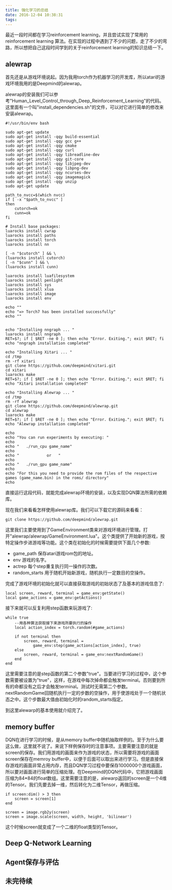```yaml
---
title: 强化学习的总结
date: 2016-12-04 10:38:31
tags:
---
```


最近一段时间都在学习reinforcement learning，并且尝试实现了常用的reinforcement learning 算法。在实现的过程中遇到了不少的问题，走了不少的弯路，所以想把自己这段时间学到的关于reinforcement learning的知识总结一下。

## alewrap
首先还是从游戏环境说起。因为我用torch作为机器学习的开发库，所以atari的游戏环境我用的是Deepmind的alewrap。

alewrap的安装我们可以参考"Human_Level_Control_through_Deep_Reinforcement_Learning"的代码。这里面有一个叫"install_dependencies.sh"的文件，可以对它进行简单的修改来安装alewrap。

	#!/usr/bin/env bash

	sudo apt-get update
	sudo apt-get install -qqy build-essential
	sudo apt-get install -qqy gcc g++
	sudo apt-get install -qqy cmake
	sudo apt-get install -qqy curl
	sudo apt-get install -qqy libreadline-dev
	sudo apt-get install -qqy git-core
	sudo apt-get install -qqy libjpeg-dev
	sudo apt-get install -qqy libpng-dev
	sudo apt-get install -qqy ncurses-dev
	sudo apt-get install -qqy imagemagick
	sudo apt-get install -qqy unzip
	sudo apt-get update

	path_to_nvcc=$(which nvcc)
	if [ -x "$path_to_nvcc" ]
	then
	    cutorch=ok
	    cunn=ok
	fi

	# Install base packages:
	luarocks install cwrap
	luarocks install paths
	luarocks install torch
	luarocks install nn

	[ -n "$cutorch" ] && \
	(luarocks install cutorch)
	[ -n "$cunn" ] && \
	(luarocks install cunn)

	luarocks install luafilesystem
	luarocks install penlight
	luarocks install sys
	luarocks install xlua
	luarocks install image
	luarocks install env

	echo ""
	echo "=> Torch7 has been installed successfully"
	echo ""


	echo "Installing nngraph ... "
	luarocks install nngraph
	RET=$?; if [ $RET -ne 0 ]; then echo "Error. Exiting."; exit $RET; fi
	echo "nngraph installation completed"

	echo "Installing Xitari ... "
	cd /tmp
	rm -rf xitari
	git clone https://github.com/deepmind/xitari.git
	cd xitari
	luarocks make
	RET=$?; if [ $RET -ne 0 ]; then echo "Error. Exiting."; exit $RET; fi
	echo "Xitari installation completed"

	echo "Installing Alewrap ... "
	cd /tmp
	rm -rf alewrap
	git clone https://github.com/deepmind/alewrap.git
	cd alewrap
	luarocks make
	RET=$?; if [ $RET -ne 0 ]; then echo "Error. Exiting."; exit $RET; fi
	echo "Alewrap installation completed"

	echo
	echo "You can run experiments by executing: "
	echo
	echo "   ./run_cpu game_name"
	echo
	echo "            or   "
	echo
	echo "   ./run_gpu game_name"
	echo
	echo "For this you need to provide the rom files of the respective games (game_name.bin) in the roms/ directory"
	echo

直接运行这段代码，就能完成alewrap环境的安装，以及实现DQN算法所需的依赖库。

现在我们来看看怎样使用alewrap库。我们可以下载它的源码来看看：

	git clone https://github.com/deepmind/alewrap.git

这里我们主要使用到了GameEnvironment类来对游戏环境进行管理。打开"alewrap/alewrap/GameEnvironment.lua"。这个类提供了开始新的游戏，按特定操作步进游戏等功能。这个类在初始化的时候需要提供下面几个参数:
* game_path 保存atari游戏rom包的地址。
* env 游戏的名字。
* actrep 每个step重复执行同一操作的次数。
* random_starts 用于随机开始新游戏，随机执行一定数目的空操作。

完成了游戏环境的初始化就可以直接获取游戏的初始状态了及基本的游戏信息了:

	local screen, reward, terminal = game_env:getState()
	local game_actions = game_env:getActions()

接下来就可以反复利用step函数来玩游戏了:

	while true
		--用各种算法获取接下来游戏所要执行的操作
		local action_index = torch.random(#game_actions)

		if not terminal then
			screen, reward, terminal =
				game_env:step(game_actions[action_index], true)
		else
			screen, reward, terminal = game_env:nextRandomGame()
		end
	end

这里需要注意的是step函数的第二个参数"true"。当要进行学习的过程中，这个参数需要被设置为"true"，这样，在游戏中每次掉命都会触发terminal。否则要到所有的命都没有之后才会触发terminal。测试时无需第二个参数。nextRandomGame回随机执行一定的步数的空操作，用于使游戏处于一个随机状态之中。这个步数最大值由初始化时的random_starts指定。

到这里alewarp的基本使用就介绍完了。

## memory buffer
DQN在进行学习的时候，是从memory buffer中随机抽取样例的。至于为什么要这么做，这里就不说了。来说下样例保存时的注意事项。主要需要注意的就是screen的保存。我们用游戏的画面来作为游戏的状态，所以需要将游戏的画面screen保存在memroy buffer中，以便于后面可以取出来进行学习。但是直接保存游戏的画面非常占用内存，而且DQN学习过程中要保存1000000个游戏画面，所以要对画面进行简单的压缩处理。在Deepmind的DQN代码中，它把游戏画面压缩为84*84的float数组。这里需要注意的是，alewarp返回的screen是一个4维的Tensor。我们先要去掉一维，然后转化为二维Tensor，再做压缩。

	if screen:dim() > 3 then
		screen = screen[1]
	end

	screen = image.rgb2y(screen)
	screen = image.scale(screen, width, height, 'bilinear')

这个时候screen就变成了一个二维的float类型的Tensor。

## Deep Q-Network Learning

## Agent保存与评估

## 未完待续
